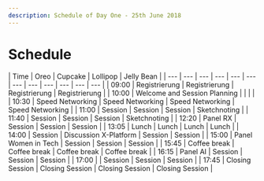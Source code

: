 ```yaml
---
description: Schedule of Day One - 25th June 2018
---
```


# Schedule

| Time | Oreo | Cupcake | Lollipop | Jelly Bean |
| --- | --- | --- | --- | --- | --- | --- | --- | --- | --- | --- | --- |
| 09:00 | Registrierung | Registrierung | Registrierung | Registrierung |
| 10:00 | Welcome and Session Planning | | | |
| 10:30 | Speed Networking | Speed Networking | Speed Networking | Speed Networking |
| 11:00 | Session | Session | Session | Sketchnoting |
| 11:40 | Session | Session | Session | Sketchnoting |
| 12:20 | Panel RX | Session | Session | Session |
| 13:05 | Lunch | Lunch | Lunch | Lunch |
| 14:00 | Session | Discussion X-Platform | Session | Session |
| 15:00 | Panel Women in Tech | Session | Session | Session |
| 15:45 | Coffee break | Coffee break | Coffee break | Coffee break |
| 16:15 | Panel AI | Session | Session | Session |
| 17:00 |  | Session | Session | Session |
| 17:45 | Closing Session | Closing Session | Closing Session | Closing Session |

